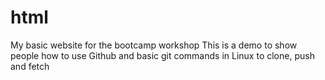 # html
My basic website for the bootcamp workshop
This is a demo to show people how to use Github and basic git commands in Linux to clone, push and fetch
